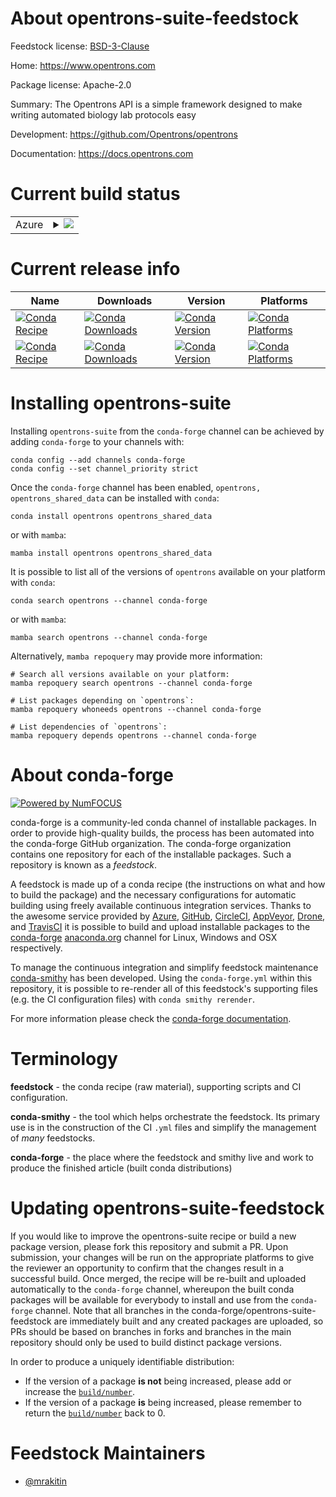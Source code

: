 About opentrons-suite-feedstock
===============================

Feedstock license: [BSD-3-Clause](https://github.com/conda-forge/opentrons-suite-feedstock/blob/main/LICENSE.txt)

Home: https://www.opentrons.com

Package license: Apache-2.0

Summary: The Opentrons API is a simple framework designed to make writing automated
biology lab protocols easy


Development: https://github.com/Opentrons/opentrons

Documentation: https://docs.opentrons.com

Current build status
====================


<table>
    
  <tr>
    <td>Azure</td>
    <td>
      <details>
        <summary>
          <a href="https://dev.azure.com/conda-forge/feedstock-builds/_build/latest?definitionId=13560&branchName=main">
            <img src="https://dev.azure.com/conda-forge/feedstock-builds/_apis/build/status/opentrons-suite-feedstock?branchName=main">
          </a>
        </summary>
        <table>
          <thead><tr><th>Variant</th><th>Status</th></tr></thead>
          <tbody><tr>
              <td>linux_64</td>
              <td>
                <a href="https://dev.azure.com/conda-forge/feedstock-builds/_build/latest?definitionId=13560&branchName=main">
                  <img src="https://dev.azure.com/conda-forge/feedstock-builds/_apis/build/status/opentrons-suite-feedstock?branchName=main&jobName=linux&configuration=linux%20linux_64_" alt="variant">
                </a>
              </td>
            </tr><tr>
              <td>osx_64_python3.10.____cpython</td>
              <td>
                <a href="https://dev.azure.com/conda-forge/feedstock-builds/_build/latest?definitionId=13560&branchName=main">
                  <img src="https://dev.azure.com/conda-forge/feedstock-builds/_apis/build/status/opentrons-suite-feedstock?branchName=main&jobName=osx&configuration=osx%20osx_64_python3.10.____cpython" alt="variant">
                </a>
              </td>
            </tr><tr>
              <td>osx_64_python3.11.____cpython</td>
              <td>
                <a href="https://dev.azure.com/conda-forge/feedstock-builds/_build/latest?definitionId=13560&branchName=main">
                  <img src="https://dev.azure.com/conda-forge/feedstock-builds/_apis/build/status/opentrons-suite-feedstock?branchName=main&jobName=osx&configuration=osx%20osx_64_python3.11.____cpython" alt="variant">
                </a>
              </td>
            </tr><tr>
              <td>osx_64_python3.8.____cpython</td>
              <td>
                <a href="https://dev.azure.com/conda-forge/feedstock-builds/_build/latest?definitionId=13560&branchName=main">
                  <img src="https://dev.azure.com/conda-forge/feedstock-builds/_apis/build/status/opentrons-suite-feedstock?branchName=main&jobName=osx&configuration=osx%20osx_64_python3.8.____cpython" alt="variant">
                </a>
              </td>
            </tr><tr>
              <td>osx_64_python3.9.____cpython</td>
              <td>
                <a href="https://dev.azure.com/conda-forge/feedstock-builds/_build/latest?definitionId=13560&branchName=main">
                  <img src="https://dev.azure.com/conda-forge/feedstock-builds/_apis/build/status/opentrons-suite-feedstock?branchName=main&jobName=osx&configuration=osx%20osx_64_python3.9.____cpython" alt="variant">
                </a>
              </td>
            </tr><tr>
              <td>win_64_python3.10.____cpython</td>
              <td>
                <a href="https://dev.azure.com/conda-forge/feedstock-builds/_build/latest?definitionId=13560&branchName=main">
                  <img src="https://dev.azure.com/conda-forge/feedstock-builds/_apis/build/status/opentrons-suite-feedstock?branchName=main&jobName=win&configuration=win%20win_64_python3.10.____cpython" alt="variant">
                </a>
              </td>
            </tr><tr>
              <td>win_64_python3.11.____cpython</td>
              <td>
                <a href="https://dev.azure.com/conda-forge/feedstock-builds/_build/latest?definitionId=13560&branchName=main">
                  <img src="https://dev.azure.com/conda-forge/feedstock-builds/_apis/build/status/opentrons-suite-feedstock?branchName=main&jobName=win&configuration=win%20win_64_python3.11.____cpython" alt="variant">
                </a>
              </td>
            </tr><tr>
              <td>win_64_python3.8.____cpython</td>
              <td>
                <a href="https://dev.azure.com/conda-forge/feedstock-builds/_build/latest?definitionId=13560&branchName=main">
                  <img src="https://dev.azure.com/conda-forge/feedstock-builds/_apis/build/status/opentrons-suite-feedstock?branchName=main&jobName=win&configuration=win%20win_64_python3.8.____cpython" alt="variant">
                </a>
              </td>
            </tr><tr>
              <td>win_64_python3.9.____cpython</td>
              <td>
                <a href="https://dev.azure.com/conda-forge/feedstock-builds/_build/latest?definitionId=13560&branchName=main">
                  <img src="https://dev.azure.com/conda-forge/feedstock-builds/_apis/build/status/opentrons-suite-feedstock?branchName=main&jobName=win&configuration=win%20win_64_python3.9.____cpython" alt="variant">
                </a>
              </td>
            </tr>
          </tbody>
        </table>
      </details>
    </td>
  </tr>
</table>

Current release info
====================

| Name | Downloads | Version | Platforms |
| --- | --- | --- | --- |
| [![Conda Recipe](https://img.shields.io/badge/recipe-opentrons-green.svg)](https://anaconda.org/conda-forge/opentrons) | [![Conda Downloads](https://img.shields.io/conda/dn/conda-forge/opentrons.svg)](https://anaconda.org/conda-forge/opentrons) | [![Conda Version](https://img.shields.io/conda/vn/conda-forge/opentrons.svg)](https://anaconda.org/conda-forge/opentrons) | [![Conda Platforms](https://img.shields.io/conda/pn/conda-forge/opentrons.svg)](https://anaconda.org/conda-forge/opentrons) |
| [![Conda Recipe](https://img.shields.io/badge/recipe-opentrons_shared_data-green.svg)](https://anaconda.org/conda-forge/opentrons_shared_data) | [![Conda Downloads](https://img.shields.io/conda/dn/conda-forge/opentrons_shared_data.svg)](https://anaconda.org/conda-forge/opentrons_shared_data) | [![Conda Version](https://img.shields.io/conda/vn/conda-forge/opentrons_shared_data.svg)](https://anaconda.org/conda-forge/opentrons_shared_data) | [![Conda Platforms](https://img.shields.io/conda/pn/conda-forge/opentrons_shared_data.svg)](https://anaconda.org/conda-forge/opentrons_shared_data) |

Installing opentrons-suite
==========================

Installing `opentrons-suite` from the `conda-forge` channel can be achieved by adding `conda-forge` to your channels with:

```
conda config --add channels conda-forge
conda config --set channel_priority strict
```

Once the `conda-forge` channel has been enabled, `opentrons, opentrons_shared_data` can be installed with `conda`:

```
conda install opentrons opentrons_shared_data
```

or with `mamba`:

```
mamba install opentrons opentrons_shared_data
```

It is possible to list all of the versions of `opentrons` available on your platform with `conda`:

```
conda search opentrons --channel conda-forge
```

or with `mamba`:

```
mamba search opentrons --channel conda-forge
```

Alternatively, `mamba repoquery` may provide more information:

```
# Search all versions available on your platform:
mamba repoquery search opentrons --channel conda-forge

# List packages depending on `opentrons`:
mamba repoquery whoneeds opentrons --channel conda-forge

# List dependencies of `opentrons`:
mamba repoquery depends opentrons --channel conda-forge
```


About conda-forge
=================

[![Powered by
NumFOCUS](https://img.shields.io/badge/powered%20by-NumFOCUS-orange.svg?style=flat&colorA=E1523D&colorB=007D8A)](https://numfocus.org)

conda-forge is a community-led conda channel of installable packages.
In order to provide high-quality builds, the process has been automated into the
conda-forge GitHub organization. The conda-forge organization contains one repository
for each of the installable packages. Such a repository is known as a *feedstock*.

A feedstock is made up of a conda recipe (the instructions on what and how to build
the package) and the necessary configurations for automatic building using freely
available continuous integration services. Thanks to the awesome service provided by
[Azure](https://azure.microsoft.com/en-us/services/devops/), [GitHub](https://github.com/),
[CircleCI](https://circleci.com/), [AppVeyor](https://www.appveyor.com/),
[Drone](https://cloud.drone.io/welcome), and [TravisCI](https://travis-ci.com/)
it is possible to build and upload installable packages to the
[conda-forge](https://anaconda.org/conda-forge) [anaconda.org](https://anaconda.org/)
channel for Linux, Windows and OSX respectively.

To manage the continuous integration and simplify feedstock maintenance
[conda-smithy](https://github.com/conda-forge/conda-smithy) has been developed.
Using the ``conda-forge.yml`` within this repository, it is possible to re-render all of
this feedstock's supporting files (e.g. the CI configuration files) with ``conda smithy rerender``.

For more information please check the [conda-forge documentation](https://conda-forge.org/docs/).

Terminology
===========

**feedstock** - the conda recipe (raw material), supporting scripts and CI configuration.

**conda-smithy** - the tool which helps orchestrate the feedstock.
                   Its primary use is in the construction of the CI ``.yml`` files
                   and simplify the management of *many* feedstocks.

**conda-forge** - the place where the feedstock and smithy live and work to
                  produce the finished article (built conda distributions)


Updating opentrons-suite-feedstock
==================================

If you would like to improve the opentrons-suite recipe or build a new
package version, please fork this repository and submit a PR. Upon submission,
your changes will be run on the appropriate platforms to give the reviewer an
opportunity to confirm that the changes result in a successful build. Once
merged, the recipe will be re-built and uploaded automatically to the
`conda-forge` channel, whereupon the built conda packages will be available for
everybody to install and use from the `conda-forge` channel.
Note that all branches in the conda-forge/opentrons-suite-feedstock are
immediately built and any created packages are uploaded, so PRs should be based
on branches in forks and branches in the main repository should only be used to
build distinct package versions.

In order to produce a uniquely identifiable distribution:
 * If the version of a package **is not** being increased, please add or increase
   the [``build/number``](https://docs.conda.io/projects/conda-build/en/latest/resources/define-metadata.html#build-number-and-string).
 * If the version of a package **is** being increased, please remember to return
   the [``build/number``](https://docs.conda.io/projects/conda-build/en/latest/resources/define-metadata.html#build-number-and-string)
   back to 0.

Feedstock Maintainers
=====================

* [@mrakitin](https://github.com/mrakitin/)

